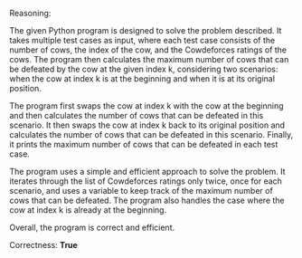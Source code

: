 Reasoning:

The given Python program is designed to solve the problem described. It takes multiple test cases as input, where each test case consists of the number of cows, the index of the cow, and the Cowdeforces ratings of the cows. The program then calculates the maximum number of cows that can be defeated by the cow at the given index k, considering two scenarios: when the cow at index k is at the beginning and when it is at its original position.

The program first swaps the cow at index k with the cow at the beginning and then calculates the number of cows that can be defeated in this scenario. It then swaps the cow at index k back to its original position and calculates the number of cows that can be defeated in this scenario. Finally, it prints the maximum number of cows that can be defeated in each test case.

The program uses a simple and efficient approach to solve the problem. It iterates through the list of Cowdeforces ratings only twice, once for each scenario, and uses a variable to keep track of the maximum number of cows that can be defeated. The program also handles the case where the cow at index k is already at the beginning.

Overall, the program is correct and efficient.

Correctness: **True**